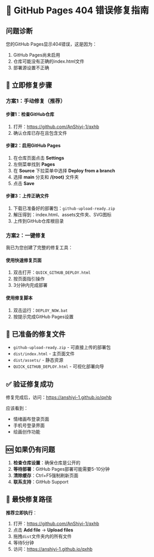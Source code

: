 # 🚨 GitHub Pages 404 错误修复指南

## 问题诊断
您的GitHub Pages显示404错误，这是因为：
1. GitHub Pages尚未启用
2. 仓库可能没有正确的index.html文件
3. 部署源设置不正确

## 🔧 立即修复步骤

### 方案1：手动修复（推荐）

#### 步骤1：检查GitHub仓库
1. 打开：https://github.com/AnShiyi-1/qxhb
2. 确认仓库已存在且包含文件

#### 步骤2：启用GitHub Pages
1. 在仓库页面点击 **Settings**
2. 左侧菜单找到 **Pages**
3. 在 **Source** 下拉菜单中选择 **Deploy from a branch**
4. 选择 **main** 分支和 **/(root)** 文件夹
5. 点击 **Save**

#### 步骤3：上传正确文件
1. 下载已准备好的部署包：`github-upload-ready.zip`
2. 解压得到：index.html、assets文件夹、SVG图标
3. 上传到GitHub仓库根目录

### 方案2：一键修复

我已为您创建了完整的修复工具：

#### 使用快速修复页面
1. 双击打开：`QUICK_GITHUB_DEPLOY.html`
2. 按页面指引操作
3. 3分钟内完成部署

#### 使用修复脚本
1. 双击运行：`DEPLOY_NOW.bat`
2. 按提示完成GitHub Pages设置

## 📁 已准备的修复文件

- `github-upload-ready.zip` - 可直接上传的部署包
- `dist/index.html` - 主页面文件
- `dist/assets/` - 静态资源
- `QUICK_GITHUB_DEPLOY.html` - 可视化部署向导

## ✅ 验证修复成功

修复完成后，访问：https://anshiyi-1.github.io/qxhb

应该看到：
- 情绪画布登录页面
- 手机号登录界面
- 绘画创作功能

## 🆘 如果仍有问题

1. **检查仓库设置**：确保仓库是公开的
2. **等待部署**：GitHub Pages部署可能需要5-10分钟
3. **清除缓存**：Ctrl+F5强制刷新页面
4. **联系支持**：GitHub Support

## 🎯 最快修复路径

**推荐立即执行**：
1. 打开：https://github.com/AnShiyi-1/qxhb
2. 点击 **Add file** → **Upload files**
3. 拖拽`dist`文件夹内的所有文件
4. 等待5分钟
5. 访问：https://anshiyi-1.github.io/qxhb